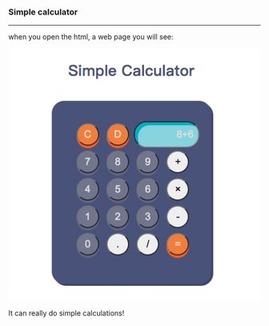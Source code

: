 ### Simple calculator

---

when you open the html, a web page you will see:

![](https://github.com/Liying1996/Calculator/blob/master/page.jpg)

It can really do simple calculations!
